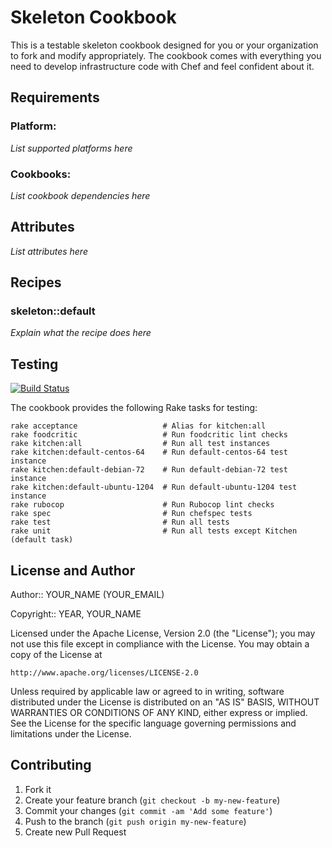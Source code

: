 Skeleton Cookbook
=================

This is a testable skeleton cookbook designed for you or your organization to
fork and modify appropriately. The cookbook comes with everything you need to
develop infrastructure code with Chef and feel confident about it.

Requirements
------------

### Platform:

*List supported platforms here*

### Cookbooks:

*List cookbook dependencies here*

Attributes
----------

*List attributes here*

Recipes
-------

### skeleton::default

*Explain what the recipe does here*

Testing
-------

[![Build Status](https://travis-ci.org/charlesjohnson/skeleton-cookbook.png?branch=master)](https://travis-ci.org/charlesjohnson/skeleton-cookbook)

The cookbook provides the following Rake tasks for testing:

    rake acceptance                   # Alias for kitchen:all
    rake foodcritic                   # Run foodcritic lint checks
    rake kitchen:all                  # Run all test instances
    rake kitchen:default-centos-64    # Run default-centos-64 test instance
    rake kitchen:default-debian-72    # Run default-debian-72 test instance
    rake kitchen:default-ubuntu-1204  # Run default-ubuntu-1204 test instance
    rake rubocop                      # Run Rubocop lint checks
    rake spec                         # Run chefspec tests
    rake test                         # Run all tests
    rake unit                         # Run all tests except Kitchen (default task)


License and Author
------------------

Author:: YOUR_NAME (YOUR_EMAIL)

Copyright:: YEAR, YOUR_NAME

Licensed under the Apache License, Version 2.0 (the "License");
you may not use this file except in compliance with the License.
You may obtain a copy of the License at

    http://www.apache.org/licenses/LICENSE-2.0

Unless required by applicable law or agreed to in writing, software
distributed under the License is distributed on an "AS IS" BASIS,
WITHOUT WARRANTIES OR CONDITIONS OF ANY KIND, either express or implied.
See the License for the specific language governing permissions and
limitations under the License.

Contributing
------------

1. Fork it
2. Create your feature branch (`git checkout -b my-new-feature`)
3. Commit your changes (`git commit -am 'Add some feature'`)
4. Push to the branch (`git push origin my-new-feature`)
5. Create new Pull Request
